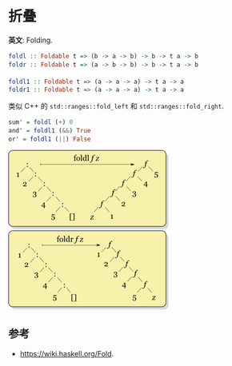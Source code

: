 # 折叠

**英文**: Folding.

```hs
foldl :: Foldable t => (b -> a -> b) -> b -> t a -> b
foldr :: Foldable t => (a -> b -> b) -> b -> t a -> b

foldl1 :: Foldable t => (a -> a -> a) -> t a -> a
foldr1 :: Foldable t => (a -> a -> a) -> t a -> a
```

类似 C++ 的 `std::ranges::fold_left` 和 `std::ranges::fold_right`.

```hs
sum' = foldl (+) 0
and' = foldl1 (&&) True
or' = foldl1 (||) False
```

![](assets/Left-fold-transformation.png)
![](assets/Right-fold-transformation.png)

## 参考

- <https://wiki.haskell.org/Fold>.
